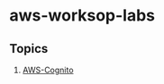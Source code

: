# aws-worksop-labs

## Topics

1.  [AWS-Cognito](https://github.com/n-bhasin/aws-workshop-labs/tree/main/aws-cognito-lab)
